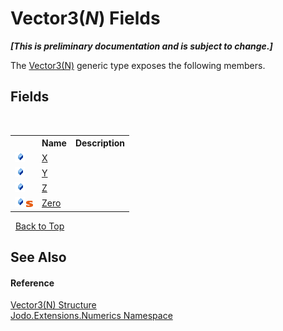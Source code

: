 # Vector3(*N*) Fields
 _**\[This is preliminary documentation and is subject to change.\]**_

The <a href="T_Jodo_Extensions_Numerics_Vector3_1">Vector3(N)</a> generic type exposes the following members.


## Fields
&nbsp;<table><tr><th></th><th>Name</th><th>Description</th></tr><tr><td>![Public field](media/pubfield.gif "Public field")</td><td><a href="F_Jodo_Extensions_Numerics_Vector3_1_X">X</a></td><td /></tr><tr><td>![Public field](media/pubfield.gif "Public field")</td><td><a href="F_Jodo_Extensions_Numerics_Vector3_1_Y">Y</a></td><td /></tr><tr><td>![Public field](media/pubfield.gif "Public field")</td><td><a href="F_Jodo_Extensions_Numerics_Vector3_1_Z">Z</a></td><td /></tr><tr><td>![Public field](media/pubfield.gif "Public field")![Static member](media/static.gif "Static member")</td><td><a href="F_Jodo_Extensions_Numerics_Vector3_1_Zero">Zero</a></td><td /></tr></table>&nbsp;
<a href="#vector3(*n*)-fields">Back to Top</a>

## See Also


#### Reference
<a href="T_Jodo_Extensions_Numerics_Vector3_1">Vector3(N) Structure</a><br /><a href="N_Jodo_Extensions_Numerics">Jodo.Extensions.Numerics Namespace</a><br />